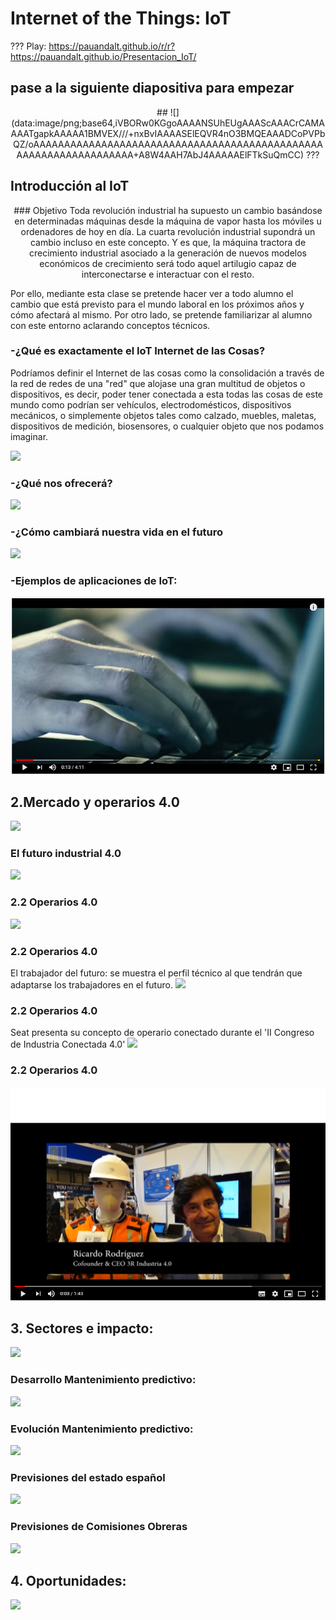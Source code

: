 # Internet of the Things: IoT
???
Play: https://pauandalt.github.io/r/r?https://pauandalt.github.io/Presentacion_IoT/
## pase a la siguiente diapositiva para empezar
<p align="center">
## ![](data:image/png;base64,iVBORw0KGgoAAAANSUhEUgAAAScAAACrCAMAAAATgapkAAAAA1BMVEX///+nxBvIAAAASElEQVR4nO3BMQEAAADCoPVPbQZ/oAAAAAAAAAAAAAAAAAAAAAAAAAAAAAAAAAAAAAAAAAAAAAAAAAAAAAAAAAAAAAAAAAA+A8W4AAH7AbJ4AAAAAElFTkSuQmCC)
???

## Introducción al IoT
<p align="center">
 ### Objetivo
Toda revolución industrial ha supuesto un cambio basándose en determinadas máquinas desde la máquina de vapor hasta los móviles u ordenadores de hoy en día. La cuarta revolución industrial supondrá un cambio incluso en este concepto. Y es que, la máquina tractora de crecimiento industrial asociado a la generación de nuevos modelos económicos de crecimiento será todo aquel artilugio capaz de interconectarse e interactuar con el resto.

Por ello, mediante esta clase se pretende hacer ver a todo alumno el cambio que está previsto para el mundo laboral en los próximos años y cómo afectará al mismo. Por otro lado, se pretende familiarizar al alumno con este entorno aclarando conceptos técnicos.

### -¿Qué es exactamente el IoT Internet de las Cosas?
Podríamos definir el Internet de las cosas como la consolidación a través de la red de redes de una "red" que alojase una gran multitud de objetos o dispositivos, es decir, poder tener conectada a esta todas las cosas de este mundo como podrían ser vehículos, electrodomésticos, dispositivos mecánicos, o simplemente objetos tales como calzado, muebles, maletas, dispositivos de medición, biosensores, o cualquier objeto que nos podamos imaginar. 

![](https://www.domodesk.com/media/wysiwyg/internetdelascosas1.jpg)

### -¿Qué nos ofrecerá?
  ![](https://www.domodesk.com/media/wysiwyg/iotdomodesk.jpg)
  
### -¿Cómo cambiará nuestra vida en el futuro
![](https://www.domodesk.com/media/wysiwyg/iotdomotica.jpg)

### -Ejemplos de aplicaciones de IoT:
[![IMAGE ALT TEXT HERE](https://github.com/Pauandalt/IoT/raw/master/videpo_IoT_EnCasa.PNG)](https://www.youtube.com/watch?v=VTs5y1QlEtk)

## 2.Mercado y operarios 4.0
![](https://www.cic.es/wp-content/uploads/2017/01/Industria-4.0-la-revoluci%C3%B3n-industrial-1100x550.jpg)
### El futuro industrial 4.0
![](https://blogs.iadb.org/integracion-comercio/wp-content/uploads/sites/14/2018/10/Industria-4.0-1.jpg)
### 2.2	Operarios 4.0
![](https://pbs.twimg.com/media/DuIX7NLWwAQs6hH.jpg)

### 2.2	Operarios 4.0
El trabajador del futuro: se muestra el perfil técnico al que tendrán que adaptarse los trabajadores en el futuro.
![](https://pauandalt.github.io/IoT/Herramientas_Operarios_4.0.PNG)

### 2.2	Operarios 4.0
Seat presenta su concepto de operario conectado durante el 'II Congreso de Industria Conectada 4.0'
![](https://img.europapress.es/fotoweb/fotonoticia_20180926191128_640.jpg)

### 2.2	Operarios 4.0

[![IMAGE ALT TEXT HERE](https://github.com/Pauandalt/Presentacion_IoT/blob/master/video%20operario%204.0.PNG?raw=true)](https://www.youtube.com/watch?time_continue=50&v=mBNBELPMuX)

## 3. Sectores e impacto:
![](https://prometeusgs.com/wp-content/uploads/2019/02/Internet-de-las-cosas-IoT.jpg)
### Desarrollo Mantenimiento predictivo:
![](https://pauandalt.github.io/IoT/Mantenimiento_Predictivo.PNG)

### Evolución Mantenimiento predictivo: 
![](https://pauandalt.github.io/IoT/Evolucion_mantenimiento_predictivo.PNG)
### Previsiones del estado español
![](https://www.oysconsultores.com/wp-content/uploads/2018/05/unnamed.png)
### Previsiones de Comisiones Obreras
![](https://www.venmas.com/var/shop/storage/images/venmas/boletin/colaboraciones/como_realizar_previsiones_de_ventas/1237737-4-esl-ES/como_realizar_previsiones_de_ventas_large.jpg)
## 4. Oportunidades:

![](https://pauandalt.github.io/IoT/Oportunidades_IoT.PNG)
